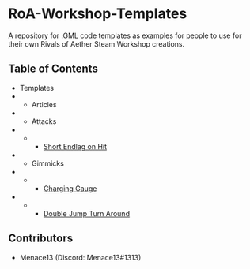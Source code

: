 # RoA-Workshop-Templates
A repository for .GML code templates as examples for people to use for their own Rivals of Aether Steam Workshop creations.

## Table of Contents

- Templates
- - Articles
- - Attacks
- - - [Short Endlag on Hit](https://github.com/Menace13/RoA-Workshop-Templates/blob/master/Templates/Attacks/short_endlag_on_hit.md)
- - Gimmicks
- - - [Charging Gauge](https://github.com/Menace13/RoA-Workshop-Templates/blob/master/Templates/Gimmicks/charging_gauge.md)
- - - [Double Jump Turn Around](https://github.com/Menace13/RoA-Workshop-Templates/blob/master/Templates/Gimmicks/double_jump_turn_around.md)

## Contributors

- Menace13 (Discord: Menace13#1313)